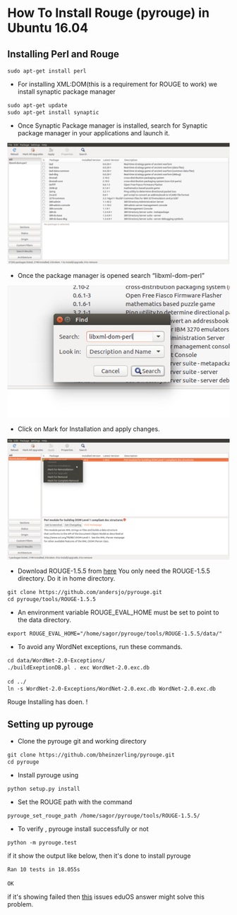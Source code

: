 # How To Install Rouge (pyrouge) in Ubuntu 16.04

## Installing Perl and Rouge

```
sudo apt-get install perl

```

* For installing XML:DOM(this is a requirement for ROUGE to work) we install synaptic package manager

```
sudo apt-get update
sudo apt-get install synaptic
```

* Once Synaptic Package manager is installed, search for Synaptic package manager in your applications and launch it.

![synaptic_package](syn_pac_1.png)

* Once the package manager is opened search “libxml-dom-perl” 

![](syn_pac_2.png)

* Click on Mark for Installation and apply changes.

![](syn_pac_3.png)

* Download ROUGE-1.5.5 from [here](https://github.com/andersjo/pyrouge.git) You only need the ROUGE-1.5.5 directory. Do it in home directory.

```
git clone https://github.com/andersjo/pyrouge.git
cd pyrouge/tools/ROUGE-1.5.5

```

* An environment variable ROUGE_EVAL_HOME must be set to point to the data directory.

```
export ROUGE_EVAL_HOME="/home/sagor/pyrouge/tools/ROUGE-1.5.5/data/"
```

* To avoid any WordNet exceptions, run these commands.

```
cd data/WordNet-2.0-Exceptions/
./buildExeptionDB.pl . exc WordNet-2.0.exc.db

cd ../
ln -s WordNet-2.0-Exceptions/WordNet-2.0.exc.db WordNet-2.0.exc.db
```

Rouge Installing has doen. !

## Setting up pyrouge

* Clone the pyrouge git and working directory

```
git clone https://github.com/bheinzerling/pyrouge.git
cd pyrouge
```

* Install pyrouge using


```
python setup.py install
```

* Set the ROUGE path with the command

```
pyrouge_set_rouge_path /home/sagor/pyrouge/tools/ROUGE-1.5.5/
```

* To verify , pyrouge install successfully or not

```
python -m pyrouge.test

```

if it show the output like below, then it's done to install pyrouge

```
Ran 10 tests in 18.055s

OK
```

if it's showing failed then [this](https://github.com/bheinzerling/pyrouge/issues/8) issues eduOS answer might solve this problem.
